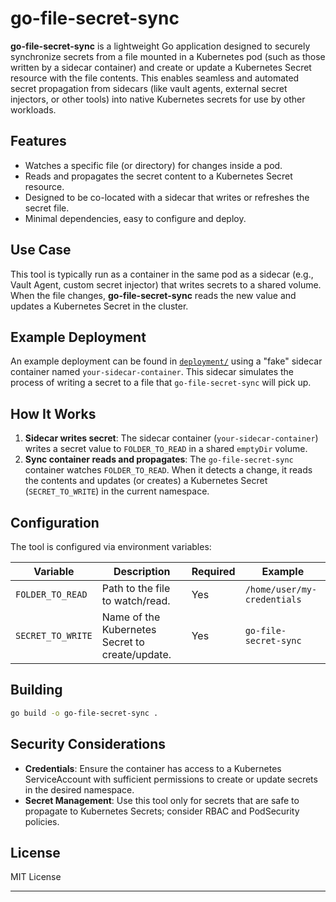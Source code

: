 # go-file-secret-sync

**go-file-secret-sync** is a lightweight Go application designed to securely synchronize secrets from a file mounted in a Kubernetes pod (such as those written by a sidecar container) and create or update a Kubernetes Secret resource with the file contents. This enables seamless and automated secret propagation from sidecars (like vault agents, external secret injectors, or other tools) into native Kubernetes secrets for use by other workloads.

## Features

- Watches a specific file (or directory) for changes inside a pod.
- Reads and propagates the secret content to a Kubernetes Secret resource.
- Designed to be co-located with a sidecar that writes or refreshes the secret file.
- Minimal dependencies, easy to configure and deploy.

## Use Case

This tool is typically run as a container in the same pod as a sidecar (e.g., Vault Agent, custom secret injector) that writes secrets to a shared volume. When the file changes, **go-file-secret-sync** reads the new value and updates a Kubernetes Secret in the cluster.

## Example Deployment

An example deployment can be found in [`deployment/`](deployment/) using a "fake" sidecar container named `your-sidecar-container`. This sidecar simulates the process of writing a secret to a file that `go-file-secret-sync` will pick up.

## How It Works

1. **Sidecar writes secret**: The sidecar container (`your-sidecar-container`) writes a secret value to `FOLDER_TO_READ` in a shared `emptyDir` volume.
2. **Sync container reads and propagates**: The `go-file-secret-sync` container watches `FOLDER_TO_READ`. When it detects a change, it reads the contents and updates (or creates) a Kubernetes Secret (`SECRET_TO_WRITE`) in the current namespace.

## Configuration

The tool is configured via environment variables:

| Variable         | Description                                                                                   | Required | Example                |
|------------------|----------------------------------------------------------------------------------------------|----------|------------------------|
| `FOLDER_TO_READ` | Path to the file to watch/read.                                                              | Yes      | `/home/user/my-credentials`   |
| `SECRET_TO_WRITE`| Name of the Kubernetes Secret to create/update.                                              | Yes      | `go-file-secret-sync`     |

## Building

```bash
go build -o go-file-secret-sync .
```

## Security Considerations

- **Credentials**: Ensure the container has access to a Kubernetes ServiceAccount with sufficient permissions to create or update secrets in the desired namespace.
- **Secret Management**: Use this tool only for secrets that are safe to propagate to Kubernetes Secrets; consider RBAC and PodSecurity policies.

## License

MIT License

---

